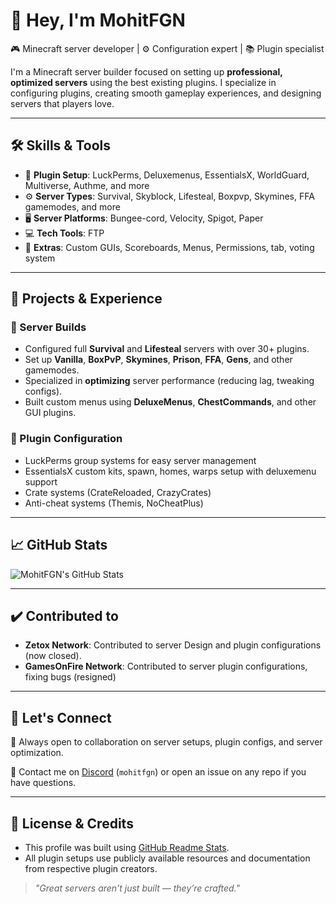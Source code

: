# 👋 Hey, I'm MohitFGN

🎮 Minecraft server developer | ⚙️ Configuration expert | 📚 Plugin specialist

I'm a Minecraft server builder focused on setting up **professional, optimized servers** using the best existing plugins. I specialize in configuring plugins, creating smooth gameplay experiences, and designing servers that players love.

---

## 🛠️ Skills & Tools
- 🔧 **Plugin Setup**: LuckPerms, Deluxemenus, EssentialsX, WorldGuard, Multiverse, Authme, and more
- ⚙️ **Server Types**: Survival, Skyblock, Lifesteal, Boxpvp, Skymines, FFA gamemodes, and more
- 🖥️ **Server Platforms**: Bungee-cord, Velocity, Spigot, Paper
- 💻 **Tech Tools**: FTP
- 🎨 **Extras**: Custom GUIs, Scoreboards, Menus, Permissions, tab, voting system
---

## 🚀 Projects & Experience

### 🔹 Server Builds
- Configured full **Survival** and **Lifesteal** servers with over 30+ plugins.
- Set up **Vanilla**, **BoxPvP**, **Skymines**, **Prison**, **FFA**, **Gens**, and other gamemodes.
- Specialized in **optimizing** server performance (reducing lag, tweaking configs).
- Built custom menus using **DeluxeMenus**, **ChestCommands**, and other GUI plugins.

### 🔹 Plugin Configuration
- LuckPerms group systems for easy server management
- EssentialsX custom kits, spawn, homes, warps setup with deluxemenu support
- Crate systems (CrateReloaded, CrazyCrates)
- Anti-cheat systems (Themis, NoCheatPlus)

---

## 📈 GitHub Stats
![MohitFGN's GitHub Stats](https://github-readme-stats.vercel.app/api?username=MohitFGN&show_icons=true&theme=radical)

---

## ✔️ Contributed to
- **Zetox Network**: Contributed to server Design and plugin configurations (now closed).
- **GamesOnFire Network**: Contributed to server plugin configurations, fixing bugs (resigned)

---

## 💬 Let's Connect
🧠 Always open to collaboration on server setups, plugin configs, and server optimization.

📩 Contact me on [Discord](https://discord.gg/hA4ujT9T8K) (`mohitfgn`) or open an issue on any repo if you have questions.

---

## 📜 License & Credits
- This profile was built using [GitHub Readme Stats](https://github.com/anuraghazra/github-readme-stats).
- All plugin setups use publicly available resources and documentation from respective plugin creators.


> *"Great servers aren’t just built — they’re crafted."*

